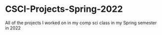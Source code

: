 # CSCI-Projects-Spring-2022
All of the projects I worked on in my comp sci class in my Spring semester in 2022
